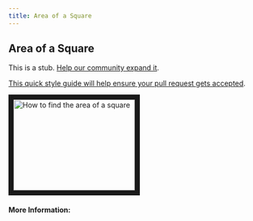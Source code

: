 ```yaml
---
title: Area of a Square
---
```

## Area of a Square

This is a stub. <a href='https://github.com/freecodecamp/guides/tree/master/src/pages/mathematics/area-of-a-square/index.md' target='_blank' rel='nofollow'>Help our community expand it</a>.

<a href='https://github.com/freecodecamp/guides/blob/master/README.md' target='_blank' rel='nofollow'>This quick style guide will help ensure your pull request gets accepted</a>.

<!-- The article goes here, in GitHub-flavored Markdown. Feel free to add YouTube videos, images, and CodePen/JSBin embeds  -->
<a href="http://www.youtube.com/watch?feature=player_embedded&v=SWLtr8Yvu_w
" target="_blank"><img src="http://img.youtube.com/vi/YOUTUBE_VIDEO_ID_HERE/0.jpg" 
alt="How to find the area of a square" width="240" height="180" border="10" /></a>

#### More Information:
<!-- Please add any articles you think might be helpful to read before writing the article -->



